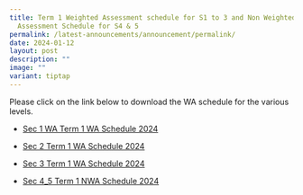 ```yaml
---
title: Term 1 Weighted Assessment schedule for S1 to 3 and Non Weighted
  Assessment Schedule for S4 & 5
permalink: /latest-announcements/announcement/permalink/
date: 2024-01-12
layout: post
description: ""
image: ""
variant: tiptap
---
```

<p>Please click on the link below to download the WA schedule for the various levels.</p><p></p><ul data-tight="true" class="tight"><li><p><a href="/files/S1_2024_Term_1_Weighted_Assessment__Overall_Schedule_12_Jan.pdf" rel="noopener noreferrer nofollow" target="_blank">Sec 1 WA Term 1 WA Schedule 2024</a></p></li><li><p><a href="/files/S2_2024_Term_1_Weighted_Assessment__Overall_Schedule_12_Jan.pdf" rel="noopener noreferrer nofollow" target="_blank">Sec 2 Term 1 WA Schedule 2024</a></p></li><li><p><a href="/files/S3_2024_Term_1_Weighted_Assessment__Overall_Schedule_12_Jan.pdf" rel="noopener noreferrer nofollow" target="_blank">Sec 3 Term 1 WA Schedule 2024</a></p></li><li><p><a href="/files/S4_5_2024_Term_1_Weighted_Assessment__Overall_Schedule_12_Jan_.pdf" rel="noopener noreferrer nofollow" target="_blank">Sec 4_5 Term 1 NWA Schedule 2024</a></p></li></ul><p></p><p></p>